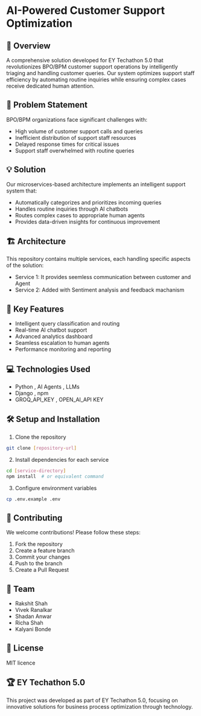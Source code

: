 # AI-Powered Customer Support Optimization

## 🎯 Overview
A comprehensive solution developed for EY Techathon 5.0 that revolutionizes BPO/BPM customer support operations by intelligently triaging and handling customer queries. Our system optimizes support staff efficiency by automating routine inquiries while ensuring complex cases receive dedicated human attention.

## 🌟 Problem Statement
BPO/BPM organizations face significant challenges with:
- High volume of customer support calls and queries
- Inefficient distribution of support staff resources
- Delayed response times for critical issues
- Support staff overwhelmed with routine queries

## 💡 Solution
Our microservices-based architecture implements an intelligent support system that:
- Automatically categorizes and prioritizes incoming queries
- Handles routine inquiries through AI chatbots
- Routes complex cases to appropriate human agents
- Provides data-driven insights for continuous improvement

## 🏗️ Architecture
This repository contains multiple services, each handling specific aspects of the solution:
- Service 1: It provides seemless communication between customer and Agent
- Service 2: Added with Sentiment analysis and feedback machanism


## 🚀 Key Features
- Intelligent query classification and routing
- Real-time AI chatbot support
- Advanced analytics dashboard
- Seamless escalation to human agents
- Performance monitoring and reporting

## 💻 Technologies Used
- Python , AI Agents , LLMs
- Django , npm
- GROQ_API_KEY , OPEN_AI_API KEY 

## 🛠️ Setup and Installation
1. Clone the repository
```bash
git clone [repository-url]
```

2. Install dependencies for each service
```bash
cd [service-directory]
npm install  # or equivalent command
```

3. Configure environment variables
```bash
cp .env.example .env
```

## 🤝 Contributing
We welcome contributions! Please follow these steps:
1. Fork the repository
2. Create a feature branch
3. Commit your changes
4. Push to the branch
5. Create a Pull Request

## 👥 Team
- Rakshit Shah
- Vivek Ranalkar
- Shadan Anwar
- Richa Shah
- Kalyani Bonde

## 📄 License
MIT licence

## 🏆 EY Techathon 5.0
This project was developed as part of EY Techathon 5.0, focusing on innovative solutions for business process optimization through technology.

